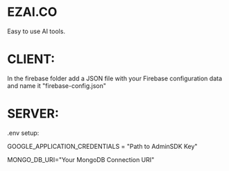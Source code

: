 # EZAI.CO
 Easy to use AI tools.

# CLIENT:

In the firebase folder add a JSON file with your Firebase configuration data and name it "firebase-config.json"

# SERVER:

.env setup: 

GOOGLE_APPLICATION_CREDENTIALS = "Path to AdminSDK Key"

MONGO_DB_URI="Your MongoDB Connection URI"
